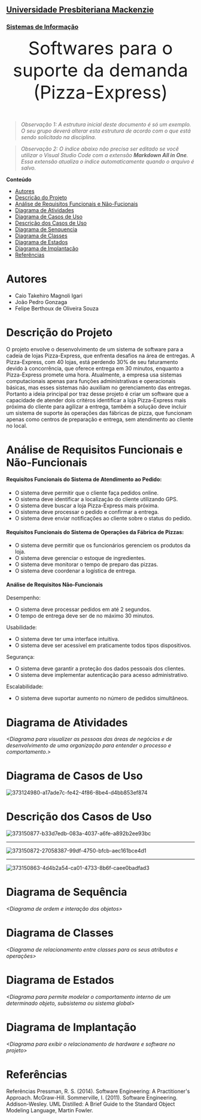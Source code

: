 <h2><a href= "https://www.mackenzie.br">Universidade Presbiteriana Mackenzie</a></h2>
<h3><a href= "https://www.mackenzie.br/graduacao/sao-paulo-higienopolis/sistemas-de-informacao">Sistemas de Informação</a></h3>


<font size="+12"><center>
Softwares para o suporte da demanda (Pizza-Express)
</center></font>

>*Observação 1: A estrutura inicial deste documento é só um exemplo. O seu grupo deverá alterar esta estrutura de acordo com o que está sendo solicitado na disciplina.*

>*Observação 2: O índice abaixo não precisa ser editado se você utilizar o Visual Studio Code com a extensão **Markdown All in One**. Essa extensão atualiza o índice automaticamente quando o arquivo é salvo.*

**Conteúdo**

- [Autores](#nome-alunos)
- [Descrição do Projeto](#introdução-do-projeto)
- [Análise de Requisitos Funcionais e Não-Fucionais](#descrição-dos-requisitos)
- [Diagrama de Atividades](#diagrama-de-atividades) 
- [Diagrama de Casos de Uso](#diagrama-de-comportamento-atores)
- [Descrição dos Casos de Uso](#descrição-das-funcões)
- [Diagrama de Senquencia](#diagrama-de-ordem-interações)
- [Diagrama de Classes](#diagrama-orientado-objetos)
- [Diagrama de Estados](#diagrama-estrutura-componente)
- [Diagrama de Implantação](#diagrama-de-hardware-software)
- [Referências](#referências)


# Autores

* Caio Takehiro Magnoli Igari
* João Pedro Gonzaga
* Felipe Berthoux de Oliveira Souza


# Descrição do Projeto

O projeto envolve o desenvolvimento de um sistema de software para a cadeia de lojas Pizza-Express, que enfrenta desafios na área de entregas. A Pizza-Express, com 40 lojas, está perdendo 30% de seu faturamento devido à concorrência, que oferece entrega em 30 minutos, enquanto a Pizza-Express promete uma hora. Atualmente, a empresa usa sistemas computacionais apenas para funções administrativas e operacionais básicas, mas esses sistemas não auxiliam no gerenciamento das entregas. Portanto a ideia principal por traz desse projeto é criar um software que a capacidade de atender dois critéros identificar a loja Pizza-Express mais próxima do cliente para agilizar a entrega, também a solução deve incluir um sistema de suporte às operações das fábricas de pizza, que funcionam apenas como centros de preparação e entrega, sem atendimento ao cliente no local.

# Análise de Requisitos Funcionais e Não-Funcionais

<h4>Requisitos Funcionais do Sistema de Atendimento ao Pedido:</h4>

* O sistema deve permitir que o cliente faça pedidos online.
* O sistema deve identificar a localização do cliente utilizando GPS.
* O sistema deve buscar a loja Pizza-Express mais próxima.
* O sistema deve processar o pedido e confirmar a entrega.
* O sistema deve enviar notificações ao cliente sobre o status do pedido.

<h4>Requisitos Funcionais do Sistema de Operações da Fábrica de Pizzas:</h4>

 * O sistema deve permitir que os funcionários gerenciem os produtos da loja.
 * O sistema deve gerenciar o estoque de ingredientes.
 * O sistema deve monitorar o tempo de preparo das pizzas.
 * O sistema deve coordenar a logística de entrega.

<h4>Análise de Requisitos Não-Funcionais</h4>

Desempenho:
 * O sistema deve processar pedidos em até 2 segundos.
 * O tempo de entrega deve ser de no máximo 30 minutos.

Usabilidade:
* O sistema deve ter uma interface intuitiva.
* O sistema deve ser acessível em praticamente todos tipos dispositivos.

Segurança:
* O sistema deve garantir a proteção dos dados pessoais dos clientes.
* O sistema deve implementar autenticação para acesso administrativo.

Escalabilidade:
* O sistema deve suportar aumento no número de pedidos simultâneos.

# Diagrama de Atividades

*&lt;Diagrama para visualizer as pessoas das áreas de negócios e de desenvolvimento de uma organização para entender o processo e comportamento.&gt;*

# Diagrama de Casos de Uso

![373124980-a17ade7c-fe42-4f86-8be4-d4bb853ef874](https://github.com/user-attachments/assets/3652b666-4610-4f0d-8f3b-9d90c00859b6)


# Descrição dos Casos de Uso
![373150877-b33d7edb-083a-4037-a6fe-a892b2ee93bc](https://github.com/user-attachments/assets/2276a7dc-6258-4e22-bb9f-fd98219119b4)

---
![373150872-27058387-99df-4750-bfcb-aec161bce4d1](https://github.com/user-attachments/assets/f805880b-0a4f-4972-b0f2-9ddc8af27f5c)

---
![373150863-4d4b2a54-ca01-4733-8b6f-caee0badfad3](https://github.com/user-attachments/assets/a1a507cc-9a10-4b51-ac93-52c4d3f18d75)



# Diagrama de Sequência

*&lt;Diagrama de ordem e interação dos objetos&gt;*

# Diagrama de Classes

*&lt;Diagrama de relacionamento entre classes para os seus atributos e operações&gt;*

# Diagrama de Estados

*&lt;Diagrama para permite modelar o comportamento interno de um determinado objeto, subsistema ou sistema global&gt;*

# Diagrama de Implantação

*&lt;Diagrama para exibir o relacionamento de hardware e software no projeto&gt;*

# Referências

Referências
Pressman, R. S. (2014). Software Engineering: A Practitioner's Approach. McGraw-Hill.
Sommerville, I. (2011). Software Engineering. Addison-Wesley.
UML Distilled: A Brief Guide to the Standard Object Modeling Language, Martin Fowler.
